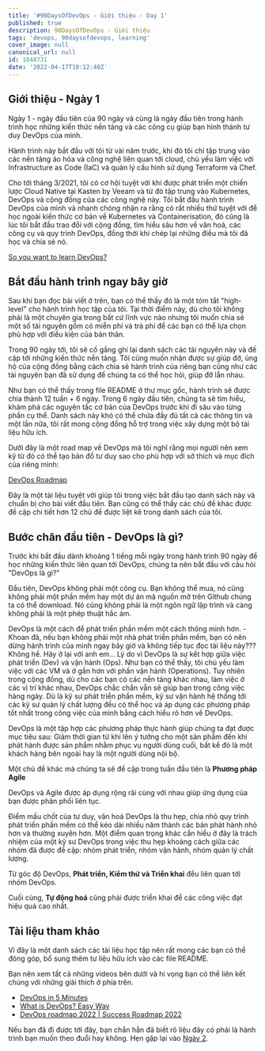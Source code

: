 ```yaml
---
title: '#90DaysOfDevOps - Giới thiệu - Day 1'
published: true
description: 90DaysOfDevOps - Giới thiệu
tags: 'devops, 90daysofdevops, learning'
cover_image: null
canonical_url: null
id: 1048731
date: '2022-04-17T10:12:40Z'
---
```


## Giới thiệu - Ngày 1

Ngày 1 - ngày đầu tiên của 90 ngày và cũng là ngày đầu tiên trong hành trình học những kiến thức nền tảng và các công cụ giúp bạn hình thành tư duy DevOps của mình.

Hành trình này bắt đầu với tôi từ vài năm trước, khi đó tôi chỉ tập trung vào các nền tảng ảo hóa và công nghệ liên quan tới cloud, chủ yếu làm việc với Infrastructure as Code (IaC) và quản lý cấu hình sử dụng Terraform và Chef.

Cho tới tháng 3/2021, tôi có cơ hội tuyệt vời khi được phát triển một chiến lược Cloud Native tại Kasten by Veeam và từ đó tập trung vào Kubernetes, DevOps và cộng đồng của các công nghệ này. Tôi bắt đầu hành trình DevOps của mình và nhanh chóng nhận ra rằng có rất nhiều thứ tuyệt vời để học ngoài kiến thức cơ bản về Kubernetes và Containerisation, đó cũng là lúc tôi bắt đầu trao đổi với cộng đồng, tìm hiểu sâu hơn về văn hoá, các công cụ và quy trình DevOps, đồng thời khi chép lại những điều mà tôi đã học và chia sẻ nó.

[So you want to learn DevOps?](https://blog.kasten.io/devops-learning-curve)

## Bắt đầu hành trình ngay bây giờ

Sau khi bạn đọc bài viết ở trên, bạn có thể thấy đó là một tóm tắt "high-level" cho hành trình học tập của tôi. Tại thời điểm này, dù cho tôi không phải là một chuyên gia trong bất cứ lĩnh vực nào nhưng tôi muốn chia sẻ một số tài nguyên gồm có miễn phí và trả phí để các bạn có thể lựa chọn phù hợp với điều kiện của bản thân.

Trong 90 ngày tới, tôi sẽ cố gắng ghi lại danh sách các tài nguyên này và đề cập tới những kiến thức nền tảng. Tôi cũng muốn nhận được sự giúp đỡ, ủng hộ của cộng đồng bằng cách chia sẻ hành trình của riêng bạn cũng như các tài nguyên bạn đã sử dụng để chúng ta có thể học hỏi, giúp đỡ lẫn nhau.

Như bạn có thể thấy trong file README ở thư mục gốc, hành trình sẽ được chia thành 12 tuần + 6 ngày. Trong 6 ngày đầu tiên, chúng ta sẽ tìm hiểu, khám phá các nguyên tắc cơ bản của DevOps trước khi đi sâu vào từng phần cụ thể. Danh sách này khó có thể chứa đầy đủ tất cả các thông tin và một lần nữa, tôi rất mong cộng đồng hỗ trợ trong việc xây dựng một bộ tài liệu hữu ích.

Dưới đây là một road map về DevOps mà tôi nghĩ rằng mọi người nên xem kỹ từ đó có thể tạo bản đồ tư duy sao cho phù hợp với sở thích và mục đích của riêng mình:

[DevOps Roadmap](https://roadmap.sh/devops)

Đây là một tài liệu tuyệt vời giúp tôi trong việc bắt đầu tạo danh sách này và chuẩn bị cho bài viết đầu tiên. Bạn cũng có thể thấy các chủ đề khác được đề cập chi tiết hơn 12 chủ đề được liệt kê trong danh sách của tôi.

## Bước chân đầu tiên - DevOps là gì?

Trước khi bắt đầu dành khoảng 1 tiếng mỗi ngày trong hành trình 90 ngày để học những kiến thức liên quan tới DevOps, chúng ta nên bắt đầu với câu hỏi "DevOps là gì?"

Đầu tiên, DevOps không phải một công cụ. Bạn không thể mua, nó cũng không phải một phần mềm hay một dự án mã nguồn mở trên Github chúng ta có thể download. Nó cũng không phải là một ngôn ngữ lập trình và càng không phải là một phép thuật hắc ám. 

DevOps là một cách để phát triển phần mềm một cách thông minh hơn. - Khoan đã, nếu bạn không phải một nhà phát triển phần mềm, bạn có nên dừng hành trình của mình ngay bây giờ và không tiếp tục đọc tài liệu này??? Không hề. Hãy ở lại với anh em... Lý do vì DevOps là sự kết hợp giữa việc phát triển (Dev) và vận hành (Ops). Như bạn có thể thấy, tôi chủ yếu làm việc với các VM và ở gần hơn với phần vận hành (Operations). Tuy nhiên trong cộng đồng, dù cho các bạn có các nền tảng khác nhau, làm việc ở các vị trí khác nhau, DevOps chắc chắn vẫn sẽ giúp bạn trong công việc hàng ngày. Dù là kỹ sư phát triển phần mềm, kỹ sư vận hành hệ thống tới các kỹ sư quản lý chất lượng đều có thể học và áp dụng các phương pháp tốt nhất trong công việc của mình bằng cách hiểu rõ hơn về DevOps.

DevOps là một tập hợp các phương pháp thực hành giúp chúng ta đạt được mục tiêu sau: Giảm thời gian từ khi lên ý tưởng cho một sản phẩm đến khi phát hành được sản phẩm nhằm phục vụ người dùng cuối, bất kể đó là một khách hàng bên ngoài hay là một người dùng nội bộ.

Một chủ đề khác mà chúng ta sẽ đề cập trong tuần đầu tiên là **Phương pháp Agile**

DevOps và Agile được áp dụng rộng rãi cùng với nhau giúp ứng dụng của bạn được phân phối liên tục.

Điểm mấu chốt của tư duy, văn hoá DevOps là thu hẹp, chia nhỏ quy trình phát triển phần mềm có thể kéo dài nhiều năm thành các bản phát hành nhỏ hơn và thường xuyên hơn. Một điểm quan trọng khác cần hiểu ở đây là trách nhiệm của một kỹ sư DevOps trong việc thu hẹp khoảng cách giữa các nhóm đã được đề cập: nhóm phát triển, nhóm vận hành, nhóm quản lý chất lượng.

Từ góc độ DevOps, **Phát triển, Kiểm thử và Triển khai** đều liên quan tới nhóm DevOps.

Cuối cùng, **Tự động hoá** cũng phải được triển khai để các công việc đạt hiệu quả cao nhất.

## Tài liệu tham khảo

Vì đây là một danh sách các tài liệu học tập nên rất mong các bạn có thể đóng góp, bổ sung thêm tư liệu hữu ích vào các file README.

Bạn nên xem tất cả những videos bên dưới và hi vọng bạn có thể liên kết chúng với những giải thích ở phía trên.

- [DevOps in 5 Minutes](https://www.youtube.com/watch?v=Xrgk023l4lI)
- [What is DevOps? Easy Way](https://www.youtube.com/watch?v=_Gpe1Zn-1fE&t=43s)
- [DevOps roadmap 2022 | Success Roadmap 2022](https://www.youtube.com/watch?v=7l_n97Mt0ko)

Nếu bạn đã đi được tới đây, bạn chắn hẳn đã biết rõ liệu đây có phải là hành trình bạn muốn theo đuổi hay không. Hẹn gặp lại vào [Ngày 2](day02.md).
